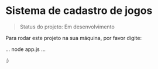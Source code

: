# Sistema de cadastro de jogos

> Status do projeto: Em desenvolvimento

Para rodar este projeto na sua máquina, por favor digite:

...
node app.js
...

:)